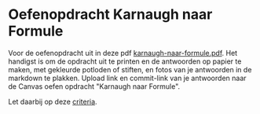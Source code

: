 # Oefenopdracht Karnaugh naar Formule

Voor de oefenopdracht uit in deze pdf [karnaugh-naar-formule.pdf](karnaugh-naar-formule.pdf).
Het handigst is om de opdracht uit te printen en de antwoorden op papier te maken, met gekleurde potloden of stiften, en fotos van je antwoorden in de markdown te plakken. Upload link en commit-link van je antwoorden naar de Canvas oefen opdracht "Karnaugh naar Formule".

Let daarbij op deze [criteria](../../../../leerdoelen/portfolio-items/karnaugh-priemtermen.md).

